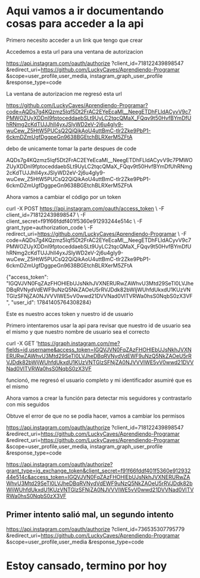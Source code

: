 # Aqui vamos a ir documentando cosas para acceder a la api

Primero necesito acceder a un link que tengo que crear

Accedemos a esta url para una ventana de autorizacion

https://api.instagram.com/oauth/authorize
  ?client_id=718122439898547
  &redirect_uri=https://github.com/LuckyCaves/Aprendiendo-Programar
  &scope=user_profile,user_media, instagram_graph_user_profile
  &response_type=code

La ventana de autorizacion me regresó esta url

https://github.com/LuckyCaves/Aprendiendo-Programar?code=AQDs7g4KQzmz5Iqf5Dt2FrAC2EYeEcaMl__NeegETDhFLldACyvV9c7PMWOZUyXDDnI9fptoceddaebSLt9UyLC2tqcQMaX_FQqv9t50HvfBYmDfUhRNmg2cKdTUJJhIl4yxJSlyWD2eV-2j6u4gIy9-wuCew_Z5HtW5PUCsQ2QiQikAoU4uttBmC-tlr2Zke9PbP1-6ckmDZmUgfDggpeGn9638BGEtchBLRXerM5ZFtA

debo de unicamente tomar la parte despues de code

AQDs7g4KQzmz5Iqf5Dt2FrAC2EYeEcaMl__NeegETDhFLldACyvV9c7PMWOZUyXDDnI9fptoceddaebSLt9UyLC2tqcQMaX_FQqv9t50HvfBYmDfUhRNmg2cKdTUJJhIl4yxJSlyWD2eV-2j6u4gIy9-wuCew_Z5HtW5PUCsQ2QiQikAoU4uttBmC-tlr2Zke9PbP1-6ckmDZmUgfDggpeGn9638BGEtchBLRXerM5ZFtA

Ahora vamos a cambiar el código por un token

curl -X POST https://api.instagram.com/oauth/access_token 
\ -F client_id=718122439898547 
\ -F client_secret=f91f66fddf401f5360e91293244e514c 
\ -F grant_type=authorization_code 
\ -F redirect_uri=https://github.com/LuckyCaves/Aprendiendo-Programar 
\ -F code=AQDs7g4KQzmz5Iqf5Dt2FrAC2EYeEcaMl__NeegETDhFLldACyvV9c7PMWOZUyXDDnI9fptoceddaebSLt9UyLC2tqcQMaX_FQqv9t50HvfBYmDfUhRNmg2cKdTUJJhIl4yxJSlyWD2eV-2j6u4gIy9-wuCew_Z5HtW5PUCsQ2QiQikAoU4uttBmC-tlr2Zke9PbP1-6ckmDZmUgfDggpeGn9638BGEtchBLRXerM5ZFtA


{"access_token": "IGQVJVN0FqZAzFHOHlEbUJsNkhJVXNERURwZAWhvU3Mtd29SeTl0LVJheDBqRVNydVdEWF9uNzQ5NkZAOeU5rRVJDdk82bWljWUhfdUkxdU1KUzVNTGlzSFNjZA0NJVVVIWE5vV0wwd21DVVNad0VITVRWa0hsS0NqbS0zX3VF", "user_id": 17841405764308284}

Este es nuestro acces token y nuestro id de usuario

Primero intentaremos usar la api para revisar que nuestro id de usuario sea el mismo y que nuestro nombre de usuario sea el correcto 

curl -X GET 'https://graph.instagram.com/me?fields=id,username&access_token=IGQVJVN0FqZAzFHOHlEbUJsNkhJVXNERURwZAWhvU3Mtd29SeTl0LVJheDBqRVNydVdEWF9uNzQ5NkZAOeU5rRVJDdk82bWljWUhfdUkxdU1KUzVNTGlzSFNjZA0NJVVVIWE5vV0wwd21DVVNad0VITVRWa0hsS0NqbS0zX3VF

funcionó, me regresó el usuario completo y mi identificador asumiré que es el mismo

Ahora vamos a crear la función para detectar mis seguidores y contrastarlo con mis seguidos

Obtuve el error de que no se podía hacer, vamos a cambiar los permisos

https://api.instagram.com/oauth/authorize
  ?client_id=718122439898547
  &redirect_uri=https://github.com/LuckyCaves/Aprendiendo-Programar
  &redirect_uri=https://github.com/LuckyCaves/Aprendiendo-Programar
  &scope=user_profile,user_media, instagram_graph_user_profile
  &response_type=code


https://api.instagram.com/oauth/authorize?grant_type=ig_exchange_token&client_secret=f91f66fddf401f5360e91293244e514c&access_token=IGQVJVN0FqZAzFHOHlEbUJsNkhJVXNERURwZAWhvU3Mtd29SeTl0LVJheDBqRVNydVdEWF9uNzQ5NkZAOeU5rRVJDdk82bWljWUhfdUkxdU1KUzVNTGlzSFNjZA0NJVVVIWE5vV0wwd21DVVNad0VITVRWa0hsS0NqbS0zX3VF

## Primer intento salió mal, un segundo intento

https://api.instagram.com/oauth/authorize
  ?client_id=736535307795779
  &redirect_uri=https://github.com/LuckyCaves/Aprendiendo-Programar
  &scope=user_profile,user_media
  &response_type=code

# Estoy cansado, termino por hoy